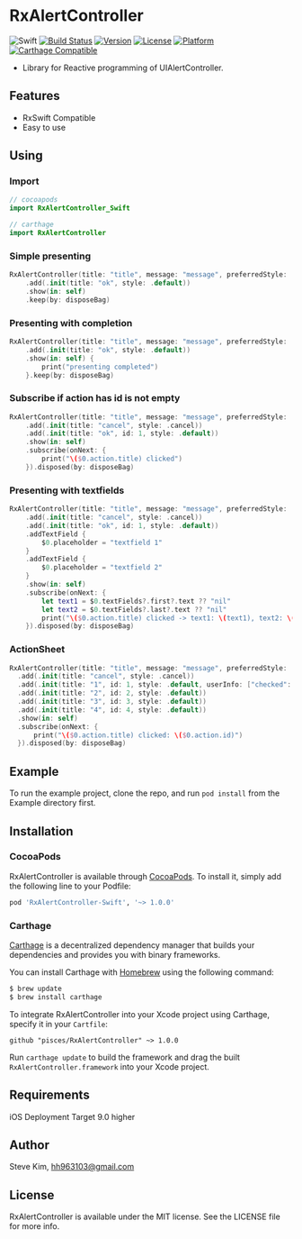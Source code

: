 # RxAlertController

![Swift](https://img.shields.io/badge/Swift-4.2-orange.svg)
[![Build Status](https://travis-ci.org/pisces/RxAlertController.svg?branch=master)](https://travis-ci.org/pisces/RxAlertController)
[![Version](https://img.shields.io/cocoapods/v/RxAlertController-Swift.svg?style=flat)](http://cocoapods.org/pods/RxAlertController-Swift)
[![License](https://img.shields.io/cocoapods/l/RxAlertController-Swift.svg?style=flat)](http://cocoapods.org/pods/RxAlertController-Swift)
[![Platform](https://img.shields.io/cocoapods/p/RxAlertController-Swift.svg?style=flat)](http://cocoapods.org/pods/RxAlertController-Swift)
[![Carthage Compatible](https://img.shields.io/badge/Carthage-compatible-4BC51D.svg?style=flat)](https://github.com/Carthage/Carthage)

- Library for Reactive programming of UIAlertController.

## Features
- RxSwift Compatible
- Easy to use

## Using

### Import
```swift
// cocoapods
import RxAlertController_Swift

// carthage
import RxAlertController
```

### Simple presenting
```swift
RxAlertController(title: "title", message: "message", preferredStyle: .alert)
    .add(.init(title: "ok", style: .default))
    .show(in: self)
    .keep(by: disposeBag)
```

### Presenting with completion
```swift
RxAlertController(title: "title", message: "message", preferredStyle: .alert)
    .add(.init(title: "ok", style: .default))
    .show(in: self) {
        print("presenting completed")
    }.keep(by: disposeBag)
```

### Subscribe if action has id is not empty
```swift
RxAlertController(title: "title", message: "message", preferredStyle: .alert)
    .add(.init(title: "cancel", style: .cancel))
    .add(.init(title: "ok", id: 1, style: .default))
    .show(in: self)
    .subscribe(onNext: {
        print("\($0.action.title) clicked")
    }).disposed(by: disposeBag)
```

### Presenting with textfields
```swift
RxAlertController(title: "title", message: "message", preferredStyle: .alert)
    .add(.init(title: "cancel", style: .cancel))
    .add(.init(title: "ok", id: 1, style: .default))
    .addTextField {
        $0.placeholder = "textfield 1"
    }
    .addTextField {
        $0.placeholder = "textfield 2"
    }
    .show(in: self)
    .subscribe(onNext: {
        let text1 = $0.textFields?.first?.text ?? "nil"
        let text2 = $0.textFields?.last?.text ?? "nil"
        print("\($0.action.title) clicked -> text1: \(text1), text2: \(text2)")
    }).disposed(by: disposeBag)
```

### ActionSheet
```swift
RxAlertController(title: "title", message: "message", preferredStyle: .actionSheet)
  .add(.init(title: "cancel", style: .cancel))
  .add(.init(title: "1", id: 1, style: .default, userInfo: ["checked": true]))
  .add(.init(title: "2", id: 2, style: .default))
  .add(.init(title: "3", id: 3, style: .default))
  .add(.init(title: "4", id: 4, style: .default))
  .show(in: self)
  .subscribe(onNext: {
      print("\($0.action.title) clicked: \($0.action.id)")
  }).disposed(by: disposeBag)
```

## Example

To run the example project, clone the repo, and run `pod install` from the Example directory first.

## Installation

### CocoaPods

RxAlertController is available through [CocoaPods](https://cocoapods.org). To install
it, simply add the following line to your Podfile:

```ruby
pod 'RxAlertController-Swift', '~> 1.0.0'
```

### Carthage

[Carthage](https://github.com/Carthage/Carthage) is a decentralized dependency manager that builds your dependencies and provides you with binary frameworks.

You can install Carthage with [Homebrew](http://brew.sh/) using the following command:

```bash
$ brew update
$ brew install carthage
```

To integrate RxAlertController into your Xcode project using Carthage, specify it in your `Cartfile`:

```ogdl
github "pisces/RxAlertController" ~> 1.0.0
```

Run `carthage update` to build the framework and drag the built `RxAlertController.framework` into your Xcode project.

## Requirements

iOS Deployment Target 9.0 higher

## Author

Steve Kim, hh963103@gmail.com

## License

RxAlertController is available under the MIT license. See the LICENSE file for more info.
